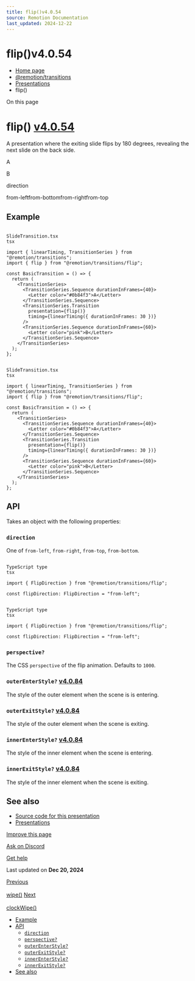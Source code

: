```yaml
---
title: flip()v4.0.54
source: Remotion Documentation
last_updated: 2024-12-22
---
```


# flip()v4.0.54

- [Home page](/)
- [@remotion/transitions](/docs/transitions/)
- [Presentations](/docs/transitions/presentations/)
- flip()

On this page

# flip() [v4.0.54](https://github.com/remotion-dev/remotion/releases/v4.0.54)

A presentation where the exiting slide flips by 180 degrees, revealing the next slide on the back side.

A

B

direction

from-leftfrom-bottomfrom-rightfrom-top

## Example [​](\#example "Direct link to Example")

```

SlideTransition.tsx
tsx

import { linearTiming, TransitionSeries } from "@remotion/transitions";
import { flip } from "@remotion/transitions/flip";

const BasicTransition = () => {
  return (
    <TransitionSeries>
      <TransitionSeries.Sequence durationInFrames={40}>
        <Letter color="#0b84f3">A</Letter>
      </TransitionSeries.Sequence>
      <TransitionSeries.Transition
        presentation={flip()}
        timing={linearTiming({ durationInFrames: 30 })}
      />
      <TransitionSeries.Sequence durationInFrames={60}>
        <Letter color="pink">B</Letter>
      </TransitionSeries.Sequence>
    </TransitionSeries>
  );
};
```

```

SlideTransition.tsx
tsx

import { linearTiming, TransitionSeries } from "@remotion/transitions";
import { flip } from "@remotion/transitions/flip";

const BasicTransition = () => {
  return (
    <TransitionSeries>
      <TransitionSeries.Sequence durationInFrames={40}>
        <Letter color="#0b84f3">A</Letter>
      </TransitionSeries.Sequence>
      <TransitionSeries.Transition
        presentation={flip()}
        timing={linearTiming({ durationInFrames: 30 })}
      />
      <TransitionSeries.Sequence durationInFrames={60}>
        <Letter color="pink">B</Letter>
      </TransitionSeries.Sequence>
    </TransitionSeries>
  );
};
```

## API [​](\#api "Direct link to API")

Takes an object with the following properties:

### `direction` [​](\#direction "Direct link to direction")

One of `from-left`, `from-right`, `from-top`, `from-bottom`.

```

TypeScript type
tsx

import { FlipDirection } from "@remotion/transitions/flip";

const flipDirection: FlipDirection = "from-left";
```

```

TypeScript type
tsx

import { FlipDirection } from "@remotion/transitions/flip";

const flipDirection: FlipDirection = "from-left";
```

### `perspective?` [​](\#perspective "Direct link to perspective")

The CSS `perspective` of the flip animation. Defaults to `1000`.

### `outerEnterStyle?` [v4.0.84](https://github.com/remotion-dev/remotion/releases/v4.0.84) [​](\#outerenterstyle "Direct link to outerenterstyle")

The style of the outer element when the scene is is entering.

### `outerExitStyle?` [v4.0.84](https://github.com/remotion-dev/remotion/releases/v4.0.84) [​](\#outerexitstyle "Direct link to outerexitstyle")

The style of the outer element when the scene is exiting.

### `innerEnterStyle?` [v4.0.84](https://github.com/remotion-dev/remotion/releases/v4.0.84) [​](\#innerenterstyle "Direct link to innerenterstyle")

The style of the inner element when the scene is entering.

### `innerExitStyle?` [v4.0.84](https://github.com/remotion-dev/remotion/releases/v4.0.84) [​](\#innerexitstyle "Direct link to innerexitstyle")

The style of the inner element when the scene is exiting.

## See also [​](\#see-also "Direct link to See also")

- [Source code for this presentation](https://github.com/remotion-dev/remotion/blob/main/packages/transitions/src/presentations/flip.tsx)
- [Presentations](/docs/transitions/presentations)

[Improve this page](https://github.com/remotion-dev/remotion/edit/main/packages/docs/docs/transitions/presentations/flip.mdx)

[Ask on Discord](https://remotion.dev/discord)

[Get help](/docs/get-help)

Last updated on **Dec 20, 2024**

[Previous\
\
wipe()](/docs/transitions/presentations/wipe) [Next\
\
clockWipe()](/docs/transitions/presentations/clock-wipe)

- [Example](#example)
- [API](#api)
  - [`direction`](#direction)
  - [`perspective?`](#perspective)
  - [`outerEnterStyle?`](#outerenterstyle)
  - [`outerExitStyle?`](#outerexitstyle)
  - [`innerEnterStyle?`](#innerenterstyle)
  - [`innerExitStyle?`](#innerexitstyle)
- [See also](#see-also)
